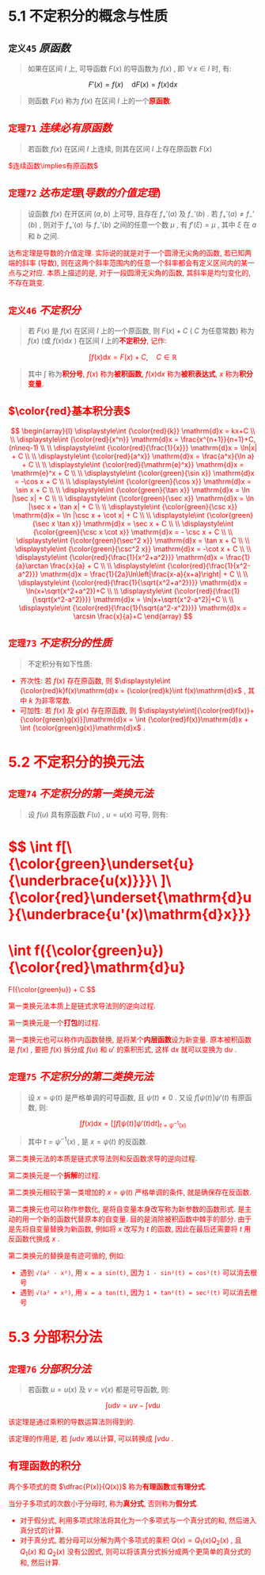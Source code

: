 
# 5.1 不定积分的概念与性质

## `定义45` $原函数$

> 如果在区间 $I$ 上, 可导函数 $F(x)$ 的导函数为 $f(x)$ , 即 $\forall x\in I$ 时, 有:

$$
F'(x)=f(x) \quad \mathrm{d}F(x)=f(x)\mathrm{d}x
$$

> 则函数 $F(x)$ 称为 $f(x)$ 在区间 $I$ 上的一个<font color=red><b>原函数</b></color>.


## `定理71` $连续必有原函数$

> 若函数 $f(x)$ 在区间 $I$ 上连续, 则其在区间 $I$ 上存在原函数 $F(x)$

$连续函数\implies有原函数$


## `定理72` $达布定理(导数的介值定理)$

> 设函数 $f(x)$ 在开区间 $(a,b)$ 上可导, 且存在 $f_+'(a)$ 及 $f_-'(b)$ . 若 $f_+'(a) \neq f_-'(b)$ , 则对于 $f_+'(a)$ 与 $f_-'(b)$ 之间的任意一个数 $\mu$ , 有 $f'(\xi)=\mu$ , 其中 $\xi$ 在 $a$ 和 $b$ 之间.

达布定理是导数的介值定理. 实际说的就是对于一个圆滑无尖角的函数, 若已知两端的斜率 (导数), 则在这两个斜率范围内的任意一个斜率都会有定义区间内的某一点与之对应. 
本质上描述的是, 对于一段圆滑无尖角的函数, 其斜率是均匀变化的, 不存在跳变.


## `定义46` $不定积分$

> 若 $F(x)$ 是 $f(x)$ 在区间 $I$ 上的一个原函数, 则 $F(x)+C$ ( $C$ 为任意常数) 称为 $f(x)$ (或 $f(x)\mathrm{d}x$ ) 在区间 $I$ 上的<font color=red><b>不定积分</b></color>, 记作:

$$
\int f(x)\mathrm{d}x=F(x)+C,\quad C\in\mathbb{R}
$$

> 其中 $\displaystyle\int$ 称为<font color=red><b>积分号</b></color>, $f(x)$ 称为<font color=red><b>被积函数</b></color>, $f(x)\mathrm{d}x$ 称为<font color=red><b>被积表达式</b></color>, $x$ 称为<font color=red><b>积分变量</b></color>.


## $\color{red}基本积分表$

$$
\begin{array}{l}
\displaystyle\int {\color{red}{k}} \mathrm{d}x = kx+C \\ \\
\displaystyle\int {\color{red}{x^n}} \mathrm{d}x = \frac{x^{n+1}}{n+1}+C,(n\neq-1) \\ \\
\displaystyle\int {\color{red}{\frac{1}{x}}} \mathrm{d}x = \ln|x| + C \\ \\
\displaystyle\int {\color{red}{a^x}} \mathrm{d}x = \frac{a^x}{\ln a} + C \\ \\
\displaystyle\int {\color{red}{\mathrm{e}^x}} \mathrm{d}x = \mathrm{e}^x + C \\ \\
\displaystyle\int {\color{green}{\sin x}} \mathrm{d}x = -\cos x + C \\ \\
\displaystyle\int {\color{green}{\cos x}} \mathrm{d}x = \sin x + C \\ \\
\displaystyle\int {\color{green}{\tan x}} \mathrm{d}x = \ln |\sec x| + C \\ \\
\displaystyle\int {\color{green}{\sec x}} \mathrm{d}x = \ln |\sec x + \tan x| + C \\ \\
\displaystyle\int {\color{green}{\csc x}} \mathrm{d}x = \ln |\csc x + \cot x| + C \\ \\
\displaystyle\int {\color{green}{\sec x \tan x}} \mathrm{d}x = \sec x + C \\ \\
\displaystyle\int {\color{green}{\csc x \cot x}} \mathrm{d}x = - \csc x + C \\ \\
\displaystyle\int {\color{green}{\sec^2 x}} \mathrm{d}x = \tan x + C \\ \\
\displaystyle\int {\color{green}{\csc^2 x}} \mathrm{d}x = -\cot x + C \\ \\
\displaystyle\int {\color{red}{\frac{1}{x^2+a^2}}} \mathrm{d}x = \frac{1}{a}\arctan \frac{x}{a} + C \\ \\
\displaystyle\int {\color{red}{\frac{1}{x^2-a^2}}} \mathrm{d}x = \frac{1}{2a}\ln\left|\frac{x-a}{x+a}\right| + C \\ \\
\displaystyle\int {\color{red}{\frac{1}{\sqrt{x^2+a^2}}}} \mathrm{d}x = \ln(x+\sqrt{x^2+a^2})+C \\ \\
\displaystyle\int {\color{red}{\frac{1}{\sqrt{x^2-a^2}}}} \mathrm{d}x = \ln|x+\sqrt{x^2-a^2}|+C \\ \\
\displaystyle\int {\color{red}{\frac{1}{\sqrt{a^2-x^2}}}} \mathrm{d}x = \arcsin \frac{x}{a}+C
\end{array}
$$


## `定理73` $不定积分的性质$

> 不定积分有如下性质:

- 齐次性: 若 $f(x)$ 存在原函数, 则 $\displaystyle\int {\color{red}k}f(x)\mathrm{d}x = {\color{red}k}\int f(x)\mathrm{d}x$ , 其中 $k$ 为非零常数.
- 可加性: 若 $f(x)$ 及 $g(x)$ 存在原函数, 则 $\displaystyle\int[{\color{red}f(x)}+{\color{green}g(x)}]\mathrm{d}x = \int {\color{red}f(x)}\mathrm{d}x + \int {\color{green}g(x)}\mathrm{d}x$ .


# 5.2 不定积分的换元法

## `定理74` $不定积分的第一类换元法$ 

> 设 $f(u)$ 具有原函数 $F(u)$ , $u=u(x)$ 可导, 则有:

$$
\int f[\ {\color{green}\underset{u}{\underbrace{u(x)}}}\ ]\ {\color{red}\underset{\mathrm{d}u}{\underbrace{u'(x)\mathrm{d}x}}}
=
\int f({\color{green}u}){\color{red}\mathrm{d}u}
=
F({\color{green}u}) + C
$$

第一类换元法本质上是链式求导法则的逆向过程.

第一类换元是一个**打包**的过程.

第一类换元也可以称作内函数替换, 是将某个**内层函数**设为新变量. 
原本被积函数是 $f(x)$ , 要把 $f(x)$ 拆分成 $f(u)$ 和 $u'$ 的乘积形式, 这样 $\mathrm{d}x$ 就可以变换为 $\mathrm{d}u$ .


## `定理75` $不定积分的第二类换元法$ 

> 设 $x=\psi(t)$ 是严格单调的可导函数, 且 $\psi(t) \neq 0$ . 又设 $f[\psi(t)]\psi'(t)$ 有原函数, 则:

$$
\int f(x)\mathrm{d}x = \left[\int f[\psi(t)]\psi'(t)\mathrm{d}t\right]_{t=\psi^{-1}(x)}
$$

> 其中 $t=\psi^{-1}(x)$ , 是 $x=\psi(t)$ 的反函数.

第二类换元法的本质是链式求导法则和反函数求导的逆向过程.

第二类换元是一个**拆解**的过程.

第二类换元相较于第一类增加的 $x=\psi(t)$ 严格单调的条件, 就是确保存在反函数.

第二类换元也可以称作参数化, 是将自变量本身改写称为新参数的函数形式. 
是主动的用一个新的函数代替原本的自变量. 目的是消除被积函数中棘手的部分. 由于是先将自变量替换为新函数, 例如将 $x$ 改写为 $t$ 的函数, 因此在最后还需要将 $t$ 用反函数代换成 $x$ . 

第二类换元的替换是有迹可循的, 例如:
- 遇到 `√(a² - x²)`, 用 `x = a sin(t)`, 因为 `1 - sin²(t) = cos²(t)` 可以消去根号
- 遇到 `√(a² + x²)`, 用 `x = a tan(t)`, 因为 `1 + tan²(t) = sec²(t)` 可以消去根号


# 5.3 分部积分法

## `定理76` $分部积分法$

> 若函数 $u=u(x)$ 及 $v=v(x)$ 都是可导函数, 则:

$$
\int u\mathrm{d}v=uv-\int v\mathrm{d}u
$$

该定理是通过乘积的导数运算法则得到的.

该定理的作用是, 若 $\displaystyle\int u\mathrm{d}v$ 难以计算, 可以转换成 $\displaystyle\int v\mathrm{d}u$ .


## 有理函数的积分

两个多项式的商 $\dfrac{P(x)}{Q(x)}$ 称为<font color=red><b>有理函数</b></color>或<font color=red><b>有理分式</b></color>.

当分子多项式的次数小于分母时, 称为<font color=red><b>真分式</b></color>, 否则称为<font color=red><b>假分式</b></color>.

- 对于假分式, 利用多项式除法将其化为一个多项式与一个真分式的和, 然后进入真分式的计算.
- 对于真分式, 若分母可以分解为两个多项式的乘积 $Q(x)=Q_1(x)Q_2(x)$ , 且 $Q_1(x)$ 和 $Q_2(x)$ 没有公因式, 则可以将该真分式拆分成两个更简单的真分式的和, 然后计算.

